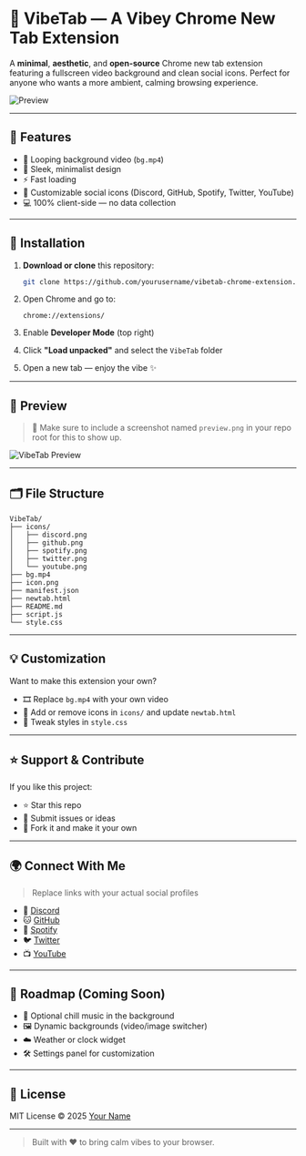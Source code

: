 
# 🌌 VibeTab — A Vibey Chrome New Tab Extension

A **minimal**, **aesthetic**, and **open-source** Chrome new tab extension featuring a fullscreen video background and clean social icons. Perfect for anyone who wants a more ambient, calming browsing experience.

![Preview](preview.png) <!-- Add your actual screenshot here -->

---

## 🎥 Features

- 🔁 Looping background video (`bg.mp4`)
- 🎨 Sleek, minimalist design
- ⚡ Fast loading
- 🔗 Customizable social icons (Discord, GitHub, Spotify, Twitter, YouTube)
- 💻 100% client-side — no data collection

---

## 🔧 Installation

1. **Download or clone** this repository:
   ```bash
   git clone https://github.com/yourusername/vibetab-chrome-extension.git
   ```

2. Open Chrome and go to:
   ```
   chrome://extensions/
   ```

3. Enable **Developer Mode** (top right)

4. Click **"Load unpacked"** and select the `VibeTab` folder

5. Open a new tab — enjoy the vibe ✨

---

## 📸 Preview

> 📌 Make sure to include a screenshot named `preview.png` in your repo root for this to show up.

![VibeTab Preview](preview.png)

---

## 🗂 File Structure

```
VibeTab/
├── icons/
│   ├── discord.png
│   ├── github.png
│   ├── spotify.png
│   ├── twitter.png
│   └── youtube.png
├── bg.mp4
├── icon.png
├── manifest.json
├── newtab.html
├── README.md
├── script.js
└── style.css
```

---

## 💡 Customization

Want to make this extension your own?

- 🎞️ Replace `bg.mp4` with your own video
- 🎯 Add or remove icons in `icons/` and update `newtab.html`
- 🎨 Tweak styles in `style.css`

---

## ⭐ Support & Contribute

If you like this project:

- ⭐ Star this repo
- 🧠 Submit issues or ideas
- 🔁 Fork it and make it your own

---

## 🌍 Connect With Me

> Replace links with your actual social profiles

- 💬 [Discord](https://discord.com/)
- 🐱 [GitHub](https://github.com/yourusername)
- 🎵 [Spotify](https://spotify.com/)
- 🐦 [Twitter](https://twitter.com/)
- 📺 [YouTube](https://youtube.com/)

---

## 🚀 Roadmap (Coming Soon)

- 🎵 Optional chill music in the background
- 🖼 Dynamic backgrounds (video/image switcher)
- ☁️ Weather or clock widget
- 🛠 Settings panel for customization

---

## 📄 License

MIT License © 2025 [Your Name](https://github.com/yourusername)

---

> Built with ❤️ to bring calm vibes to your browser.
